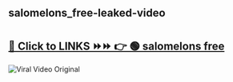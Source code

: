 
 ## salomelons_free-leaked-video 

# <h2><a href="https://clipsfans.com/salomelons_free&ref=git">🔗 Click to LINKS ⏩⏩ 👉 🟢 salomelons free </a></h2>

<a href="https://clipsfans.com/salomelons_free&ref=git" rel="nofollow" data-target="animated-image.originalLink"><img src="https://i.ibb.co.com/xMMVF88/686577567.gif" alt="Viral Video Original" style="max-width: 100%; display: inline-block;" data-target="animated-image.originalImage"></a>
